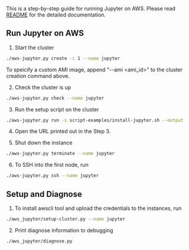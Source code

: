 This is a step-by-step guide for running Jupyter on AWS.
Please read [README](README.md) for the detailed documentation.

## Run Jupyter on AWS

1. Start the cluster

```bash
./aws-jupyter.py create -c 1 --name jupyter
```

To speicify a custom AMI image, append "--ami <ami_id>" to the cluster creation command above.

2. Check the cluster is up

```bash
./aws-jupyter.py check --name jupyter
```

3. Run the setup script on the cluster

```bash
./aws-jupyter.py run -s script-examples/install-jupyter.sh --output
```

4. Open the URL printed out in the Step 3.

5. Shut down the instance

```bash
./aws-jupyter.py terminate --name jupyter
```

6. To SSH into the first node, run

```bash
./aws-jupyter.py ssh --name jupyter
```

## Setup and Diagnose

1. To install awscli tool and upload the credentials to the instances, run

```bash
./aws_jupyter/setup-cluster.py --name jupyter
```


2. Print diagnose information to debugging

```bash
./aws_jupyter/diagnose.py
```
